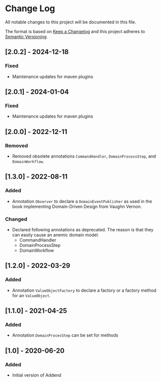 # Change Log
All notable changes to this project will be documented in this file.
 
The format is based on [Keep a Changelog](http://keepachangelog.com/)
and this project adheres to [Semantic Versioning](http://semver.org/).

## \[2.0.2] - 2024-12-18
### Fixed
-   Maintenance updates for maven plugins

## \[2.0.1] - 2024-01-04
### Fixed
-   Maintenance updates for maven plugins 

## \[2.0.0] - 2022-12-11
### Removed
-   Removed obsolete annotations `CommandHandler`, `DomainProcessStep`, and `DomainWorkflow`.

## \[1.3.0] - 2022-08-11
### Added
-   Annotation `Observer` to declare a `DomainEventPublisher` as used in the book implementing Domain-Driven Design from Vaughn Vernon.

### Changed
-   Declared following annotations as deprecated. The reason is that they can easily cause an anemic domain model.
    -   CommandHandler
    -   DomainProcessStep
    -   DomainWorkflow

## \[1.2.0] - 2022-03-29
### Added
-   Annotation `ValueObjectFactory` to declare a factory or a factory method for an `ValueObject`.

## \[1.1.0] - 2021-04-25
### Added
-   Annotation `DomainProcesStep` can be set for methods 

## \[1.0] - 2020-06-20
 
### Added
-   Initial version of Addend 
